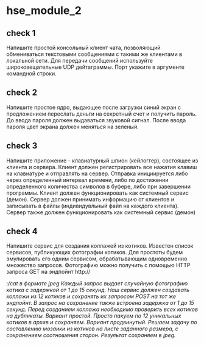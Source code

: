 # hse_module_2

## check 1
Напишите простой консольный клиент чата, позволяющий обмениваться текстовыми сообщениями с такими же клиентами в локальной сети. Для передачи сообщений используйте широковещательные UDP дейтаграммы. Порт укажите в аргументе командной строки.

## check 2
Напишите простое ядро, выдающее после загрузки синий экран с предложением переслать деньги на секретный счет и получить пароль. До ввода пароля должен выдаваться звуковой сигнал. После ввода пароля цвет экрана должен меняться на зеленый.

## check 3
Напишите приложение - клавиатурный шпион (кейлоггер), состоящее из клиента и сервера. Клиент должен регистрировать все нажатия клавиш на клавиатуре и отправлять на сервер. Отправка инициируется либо через определенный интервал времени, либо по достижении определенного количества символов в буфере, либо при завершении программы. Клиент должен функционировать как системный сервис (демон). Сервер должен принимать информацию от клиентов и записывать в файлы (индивидувльный файл на каждого клиента). Сервер также должен функционировать как системный сервис (демон)

## check 4
Напишите сервис для создания коллажей из котиков.
Известен список сервисов, публикующих фотографии котиков.
Для простоты будем эмулировать его одним сервисом, обрабатывающим одновременно множество запросов.
Фотографию можно получить с помощью HTTP запроса GET на эндпойнт http://<address>:<port>/cat в формате jpeg
Каждый запрос выдает случайную фотографию котика с задержкой от 1 до 15 секунд.
Наш сервис должен создавать коллажи из 12 котиков и сохранять их запросом POST на тот же эндпойнт.
В запрос на сохранение также встроена задержка от 1 до 15 секунд.
Перед созданием коллажа необходимо проверить всех котиков на дубликаты.
Вариант простой. Просто пакуем по 12 уникальных котиков в архив и сохраняем.
Вариант продвинутый. Решаем задачу по составлению мозаики из котиков на листе заданного размера, с сохранением соотношения сторон. Результат сохраняем в jpeg.
